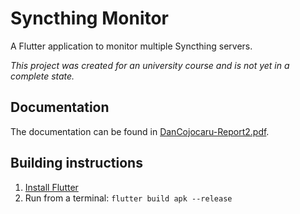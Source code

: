 # Syncthing Monitor

A Flutter application to monitor multiple Syncthing servers.

_This project was created for an university course and is not yet in a complete state._

## Documentation

The documentation can be found in [DanCojocaru-Report2.pdf](DanCojocaru-Report2.pdf).

## Building instructions

1. [Install Flutter](https://flutter.dev/docs/get-started/install)
2. Run from a terminal:
   `flutter build apk --release`